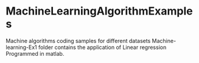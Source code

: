 # MachineLearningAlgorithmExamples
Machine algorithms coding samples for different datasets
Machine-learning-Ex1 folder contains the application of Linear regression Programmed in matlab.
